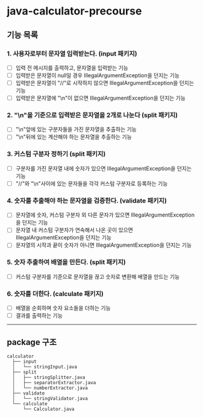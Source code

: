 # java-calculator-precourse

## 기능 목록

### 1. 사용자로부터 문자열 입력받는다. (input 패키지)

- [ ] 입력 전 메시지를 출력하고, 문자열을 입력받는 기능
- [ ] 입력받은 문자열이 null일 경우 IllegalArgumentException을 던지는 기능
- [ ] 입력받은 문자열이 "//"로 시작하지 않으면 IllegalArgumentException을 던지는 기능
- [ ] 입력받은 문자열에 "\n"이 없으면 IllegalArgumentException을 던지는 기능

### 2. "\n"을 기준으로 입력받은 문자열을 2개로 나눈다 (split 패키지)

- [ ] "\n"앞에 있는 구분자들을 가진 문자열을 추출하는 기능
- [ ] "\n"뒤에 있는 계산해야 하는 문자열을 추출하는 기능

### 3. 커스텀 구분자 정하기 (split 패키지)

- [ ] 구분자를 가진 문자열 내에 숫자가 있으면 IllegalArgumentException을 던지는 기능
- [ ] "//"와 "\n"사이에 있는 문자들을 각각 커스텀 구분자로 등록하는 기능

### 4. 숫자를 추출해야 하는 문자열을 검증한다. (validate 패키지)

- [ ] 문자열에 숫자, 커스텀 구분자 외 다른 문자가 있으면 IllegalArgumentException을 던지는 기능
- [ ] 문자열 내 커스텀 구분자가 연속해서 나온 곳이 있으면 IllegalArgumentException을 던지는 기능
- [ ] 문자열의 시작과 끝이 숫자가 아니면 IllegalArgumentException을 던지는 기능

### 5. 숫자 추출하여 배열을 만든다. (split 패키지)

- [ ] 커스텀 구분자를 기준으로 문자열을 끊고 숫자로 변환해 배열을 만드는 기능

### 6. 숫자를 더한다. (calculate 패키지)

- [ ] 배열을 순회하며 숫자 요소들을 더하는 기능
- [ ] 결과를 출력하는 기능

---

## package 구조

```
calculator
  ├── input
  │   └── stringInput.java
  ├── split
  │   ├── stringSplitter.java
  │   ├── separatorExtractor.java
  │   └── numberExtractor.java
  ├── validate
  │   └── stringValidator.java
  └── calculate
      └── Calculator.java
```
